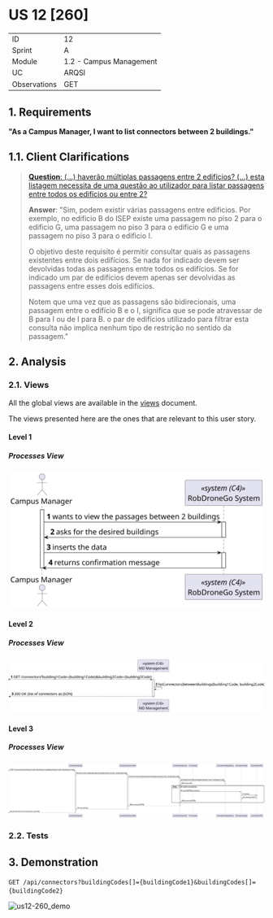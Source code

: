 # US 12 [260]

|              |                         |
| ------------ | ----------------------- |
| ID           | 12                      |
| Sprint       | A                       |
| Module       | 1.2 - Campus Management |
| UC           | ARQSI                   |
| Observations | GET                     |

## 1. Requirements

**"As a Campus Manager, I want to list connectors between 2 buildings."**

## 1.1. Client Clarifications

> [**Question**: (...) haverão múltiplas passagens entre 2 edifícios? (...) esta listagem necessita de uma questão ao utilizador para listar passagens entre todos os edifícios ou entre 2?](https://moodle.isep.ipp.pt/mod/forum/discuss.php?d=25007)
>
> **Answer**: "Sim, podem existir várias passagens entre edificios. Por exemplo, no edificio B do ISEP existe uma passagem no piso 2 para o edificio G, uma passagem no piso 3 para o edificio G e uma passagem no piso 3 para o edificio I.
>
> O objetivo deste requisito é permitir consultar quais as passagens existentes entre dois edifícios. Se nada for indicado devem ser devolvidas todas as passagens entre todos os edifícios. Se for indicado um par de edifícios devem apenas ser devolvidas as passagens entre esses dois edifícios.
>
> Notem que uma vez que as passagens são bidirecionais, uma passagem entre o edifício B e o I, significa que se pode atravessar de B para I ou de I para B. o par de edifícios utilizado para filtrar esta consulta não implica nenhum tipo de restrição no sentido da passagem."

## 2. Analysis

### 2.1. Views

All the global views are available in the [views](../../views/readme.md) document.

The views presented here are the ones that are relevant to this user story.

#### Level 1

##### Processes View

![Level 1 Processes View](views/level-1/assets/us12-level1_processes.svg)

#### Level 2

##### Processes View

![Level 2 Processes View](views/level-2/assets/us12-level2_processes.svg)

#### Level 3

##### Processes View

![Level 3 Processes View](views/level-3/assets/us12-level3_processes.svg)

### 2.2. Tests

## 3. Demonstration

`GET /api/connectors?buildingCodes[]={buildingCode1}&buildingCodes[]={buildingCode2}`

![us12-260_demo]()
